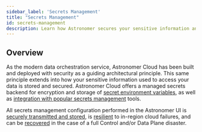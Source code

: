 ```yaml
---
sidebar_label: 'Secrets Management'
title: "Secrets Management"
id: secrets-management
description: Learn how Astronomer secures your sensitive information and supports secrets management integration
---
```


## Overview

As the modern data orchestration service, Astronomer Cloud has been built and deployed with security as a guiding architectural principle. This same principle extends into how your sensitive information used to access your data is stored and secured. Astronomer Cloud offers a managed secrets backend for encryption and storage of [secret environment variables](environment-variables.md#set-environment-variables-via-the-astronomer-ui), as well as [integration with popular secrets management](secrets-backend.md) tools.

All secrets management configuration performed in the Astronomer UI is [securely transmitted and stored](data-protection.md), is [resilient](resilience.md) to in-region cloud failures, and can be [recovered](disaster-recovery.md) in the case of a full Control and/or Data Plane disaster.
